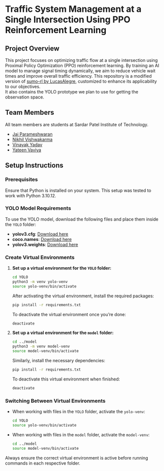 # Traffic System Management at a Single Intersection Using PPO Reinforcement Learning

## Project Overview

This project focuses on optimizing traffic flow at a single intersection using Proximal Policy Optimization (PPO) reinforcement learning. By training an AI model to manage signal timing dynamically, we aim to reduce vehicle wait times and improve overall traffic efficiency. This repository is a modified version of [sumo-rl by LucasAlegre](https://github.com/LucasAlegre/sumo-rl.git), customized to enhance its applicability to our objectives.  
It also contains the YOLO prototype we plan to use for getting the observation space.

## Team Members

All team members are students at Sardar Patel Institute of Technology.

- [Jai Parameshwaran](https://github.com/paramj-sudo)
- [Nikhil Vishwakarma](https://github.com/Vishwakarma-Nikhil)
- [Vinayak Yadav](https://github.com/vinayakyadav2709)
- [Yateen Vaviya](https://github.com/Yateen00)

## Setup Instructions

### Prerequisites

Ensure that Python is installed on your system. This setup was tested to work with Python 3.10.12.

### YOLO Model Requirements

To use the YOLO model, download the following files and place them inside the `YOLO` folder:

- **yolov3.cfg**: [Download here](https://github.com/pjreddie/darknet/blob/master/cfg/yolov3.cfg)
- **coco.names**: [Download here](https://github.com/pjreddie/darknet/blob/master/data/coco.names)
- **yolov3.weights**: [Download here](https://github.com/patrick013/Object-Detection---Yolov3/blob/master/model/yolov3.weights)

### Create Virtual Environments

1. **Set up a virtual environment for the `YOLO` folder:**

   ```bash
   cd YOLO
   python3 -m venv yolo-venv
   source yolo-venv/bin/activate
   ```

   After activating the virtual environment, install the required packages:

   ```bash
   pip install -r requirements.txt
   ```

   To deactivate the virtual environment once you’re done:

   ```bash
   deactivate
   ```

2. **Set up a virtual environment for the `model` folder:**

   ```bash
   cd ../model
   python3 -m venv model-venv
   source model-venv/bin/activate
   ```

   Similarly, install the necessary dependencies:

   ```bash
   pip install -r requirements.txt
   ```

   To deactivate this virtual environment when finished:

   ```bash
   deactivate
   ```

### Switching Between Virtual Environments

- When working with files in the `YOLO` folder, activate the `yolo-venv`:

  ```bash
  cd YOLO
  source yolo-venv/bin/activate
  ```

- When working with files in the `model` folder, activate the `model-venv`:

  ```bash
  cd ../model
  source model-venv/bin/activate
  ```

Always ensure the correct virtual environment is active before running commands in each respective folder.
